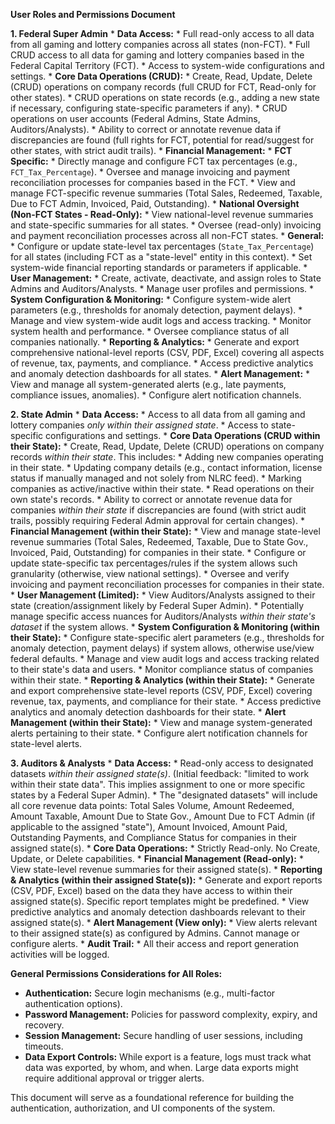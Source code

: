**User Roles and Permissions Document**

**1. Federal Super Admin**
    *   **Data Access:**
        *   Full read-only access to all data from all gaming and lottery companies across all states (non-FCT).
        *   Full CRUD access to all data for gaming and lottery companies based in the Federal Capital Territory (FCT).
        *   Access to system-wide configurations and settings.
    *   **Core Data Operations (CRUD):**
        *   Create, Read, Update, Delete (CRUD) operations on company records (full CRUD for FCT, Read-only for other states).
        *   CRUD operations on state records (e.g., adding a new state if necessary, configuring state-specific parameters if any).
        *   CRUD operations on user accounts (Federal Admins, State Admins, Auditors/Analysts).
        *   Ability to correct or annotate revenue data if discrepancies are found (full rights for FCT, potential for read/suggest for other states, with strict audit trails).
    *   **Financial Management:**
        *   **FCT Specific:**
            *   Directly manage and configure FCT tax percentages (e.g., `FCT_Tax_Percentage`).
            *   Oversee and manage invoicing and payment reconciliation processes for companies based in the FCT.
            *   View and manage FCT-specific revenue summaries (Total Sales, Redeemed, Taxable, Due to FCT Admin, Invoiced, Paid, Outstanding).
        *   **National Oversight (Non-FCT States - Read-Only):**
            *   View national-level revenue summaries and state-specific summaries for all states.
            *   Oversee (read-only) invoicing and payment reconciliation processes across all non-FCT states.
        *   **General:**
            *   Configure or update state-level tax percentages (`State_Tax_Percentage`) for all states (including FCT as a "state-level" entity in this context).
            *   Set system-wide financial reporting standards or parameters if applicable.
    *   **User Management:**
        *   Create, activate, deactivate, and assign roles to State Admins and Auditors/Analysts.
        *   Manage user profiles and permissions.
    *   **System Configuration & Monitoring:**
        *   Configure system-wide alert parameters (e.g., thresholds for anomaly detection, payment delays).
        *   Manage and view system-wide audit logs and access tracking.
        *   Monitor system health and performance.
        *   Oversee compliance status of all companies nationally.
    *   **Reporting & Analytics:**
        *   Generate and export comprehensive national-level reports (CSV, PDF, Excel) covering all aspects of revenue, tax, payments, and compliance.
        *   Access predictive analytics and anomaly detection dashboards for all states.
    *   **Alert Management:**
        *   View and manage all system-generated alerts (e.g., late payments, compliance issues, anomalies).
        *   Configure alert notification channels.

**2. State Admin**
    *   **Data Access:**
        *   Access to all data from all gaming and lottery companies *only within their assigned state*.
        *   Access to state-specific configurations and settings.
    *   **Core Data Operations (CRUD within their State):**
        *   Create, Read, Update, Delete (CRUD) operations on company records *within their state*. This includes:
            *   Adding new companies operating in their state.
            *   Updating company details (e.g., contact information, license status if manually managed and not solely from NLRC feed).
            *   Marking companies as active/inactive within their state.
        *   Read operations on their own state's records.
        *   Ability to correct or annotate revenue data for companies *within their state* if discrepancies are found (with strict audit trails, possibly requiring Federal Admin approval for certain changes).
    *   **Financial Management (within their State):**
        *   View and manage state-level revenue summaries (Total Sales, Redeemed, Taxable, Due to State Gov., Invoiced, Paid, Outstanding) for companies in their state.
        *   Configure or update state-specific tax percentages/rules if the system allows such granularity (otherwise, view national settings).
        *   Oversee and verify invoicing and payment reconciliation processes for companies in their state.
    *   **User Management (Limited):**
        *   View Auditors/Analysts assigned to their state (creation/assignment likely by Federal Super Admin).
        *   Potentially manage specific access nuances for Auditors/Analysts *within their state's dataset* if the system allows.
    *   **System Configuration & Monitoring (within their State):**
        *   Configure state-specific alert parameters (e.g., thresholds for anomaly detection, payment delays) if system allows, otherwise use/view federal defaults.
        *   Manage and view audit logs and access tracking related to their state's data and users.
        *   Monitor compliance status of companies within their state.
    *   **Reporting & Analytics (within their State):**
        *   Generate and export comprehensive state-level reports (CSV, PDF, Excel) covering revenue, tax, payments, and compliance for their state.
        *   Access predictive analytics and anomaly detection dashboards for their state.
    *   **Alert Management (within their State):**
        *   View and manage system-generated alerts pertaining to their state.
        *   Configure alert notification channels for state-level alerts.

**3. Auditors & Analysts**
    *   **Data Access:**
        *   Read-only access to designated datasets *within their assigned state(s)*. (Initial feedback: "limited to work within their state data". This implies assignment to one or more specific states by a Federal Super Admin).
        *   The "designated datasets" will include all core revenue data points: Total Sales Volume, Amount Redeemed, Amount Taxable, Amount Due to State Gov., Amount Due to FCT Admin (if applicable to the assigned "state"), Amount Invoiced, Amount Paid, Outstanding Payments, and Compliance Status for companies in their assigned state(s).
    *   **Core Data Operations:**
        *   Strictly Read-only. No Create, Update, or Delete capabilities.
    *   **Financial Management (Read-only):**
        *   View state-level revenue summaries for their assigned state(s).
    *   **Reporting & Analytics (within their assigned State(s)):**
        *   Generate and export reports (CSV, PDF, Excel) based on the data they have access to within their assigned state(s). Specific report templates might be predefined.
        *   View predictive analytics and anomaly detection dashboards relevant to their assigned state(s).
    *   **Alert Management (View only):**
        *   View alerts relevant to their assigned state(s) as configured by Admins. Cannot manage or configure alerts.
    *   **Audit Trail:**
        *   All their access and report generation activities will be logged.

**General Permissions Considerations for All Roles:**
*   **Authentication:** Secure login mechanisms (e.g., multi-factor authentication options).
*   **Password Management:** Policies for password complexity, expiry, and recovery.
*   **Session Management:** Secure handling of user sessions, including timeouts.
*   **Data Export Controls:** While export is a feature, logs must track what data was exported, by whom, and when. Large data exports might require additional approval or trigger alerts.

This document will serve as a foundational reference for building the authentication, authorization, and UI components of the system.
